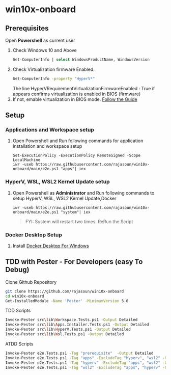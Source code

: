 # win10x-onboard

## Prerequisites

Open **Powershell** as current user

1. Check Windows 10 and Above 
    ```sh
    Get-ComputerInfo | select WindowsProductName, WindowsVersion
    ```
1. Check Virtualization firmware Enabled.
    ```sh
    Get-ComputerInfo -property "HyperV*"
    ```
    The line HyperVRequirementVirtualizationFirmwareEnabled    : True if appears confirms virtualization is enabled in BIOS (firmware)
1. If not, emable virtualization in BIOS mode. [Follow the Guide](https://www.geeksforgeeks.org/how-to-enable-virtualization-vt-x-in-windows-10-bios/)

## Setup 

### Applications and Workspace setup

1. Open Powershell and Run following commands for application installation and workspace setup
    ```
    Set-ExecutionPolicy -ExecutionPolicy RemoteSigned -Scope LocalMachine
    iwr -useb https://raw.githubusercontent.com/rajasoun/win10x-onboard/main/e2e.ps1 "apps"| iex 
    ```

### HyperV, WSL, WSL2 Kernel Update setup

1. Open Powershell as **Administrator** and Run following commands to setup HyperV, WSL, WSL2 Kernel Update,Docker

    ```
    iwr -useb https://raw.githubusercontent.com/rajasoun/win10x-onboard/main/e2e.ps1 "system"| iex 
    ```
    > FYI: System will restart two times. ReRun the Script 

### Docker Desktop Setup

1. Install [Docker Desktop For Windows](https://docs.docker.com/desktop/windows/install/)


## TDD with Pester - For Developers (easy To Debug)

Clone Github Repository
```sh
git clone https://github.com/rajasoun/win10x-onboard
cd win10x-onboard
Get-InstalledModule -Name 'Pester' -MinimumVersion 5.0
```

TDD Scripts
```sh
Invoke-Pester src\lib\Workspace.Tests.ps1 -Output Detailed
Invoke-Pester src\lib\Apps.Installer.Tests.ps1 -Output Detailed
Invoke-Pester src\lib\HyperV.Tests.ps1 -Output Detailed
Invoke-Pester src\lib\Wsl.Tests.ps1 -Output Detailed
```

ATDD Scripts

```sh
Invoke-Pester e2e.Tests.ps1 -Tag "prerequisite"  -Output Detailed
Invoke-Pester e2e.Tests.ps1 -Tag "apps" -ExcludeTag "hyperv", "wsl2" -Output Detailed
Invoke-Pester e2e.Tests.ps1 -Tag "hyperv" -ExcludeTag "apps", "wsl2" -Output Detailed
Invoke-Pester e2e.Tests.ps1 -Tag "wsl2" -ExcludeTag "apps", "hyperv" -Output Detailed
```
